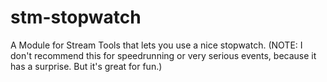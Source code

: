 # stm-stopwatch
A Module for Stream Tools that lets you use a nice stopwatch. (NOTE: I don't recommend this for speedrunning or very serious events, because it has a surprise. But it's great for fun.)
